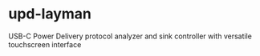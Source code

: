 # upd-layman
USB-C Power Delivery protocol analyzer and sink controller with versatile touchscreen interface
